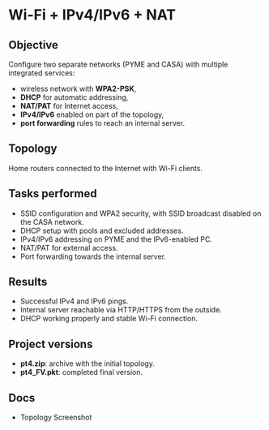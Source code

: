 # Wi-Fi + IPv4/IPv6 + NAT

## Objective
Configure two separate networks (PYME and CASA) with multiple integrated services:  
- wireless network with **WPA2-PSK**,  
- **DHCP** for automatic addressing,  
- **NAT/PAT** for Internet access,  
- **IPv4/IPv6** enabled on part of the topology,  
- **port forwarding** rules to reach an internal server.  

## Topology
Home routers connected to the Internet with Wi-Fi clients.  

## Tasks performed
- SSID configuration and WPA2 security, with SSID broadcast disabled on the CASA network.  
- DHCP setup with pools and excluded addresses.  
- IPv4/IPv6 addressing on PYME and the IPv6-enabled PC.  
- NAT/PAT for external access.  
- Port forwarding towards the internal server.  

## Results
- Successful IPv4 and IPv6 pings.  
- Internal server reachable via HTTP/HTTPS from the outside.  
- DHCP working properly and stable Wi-Fi connection.  

## Project versions
- **pt4.zip**: archive with the initial topology.  
- **pt4_FV.pkt**: completed final version.

## Docs
- Topology Screenshot
